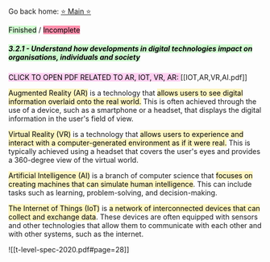 Go back home: [⭐ Main ⭐](notes/_index.md)

<mark style="background: #BBFABBA6;">Finished</mark> / <mark style="background: #FF5582A6;">Incomplete</mark>

##### <mark style="background: #BBFABBA6;">3.2.1 - Understand how developments in digital technologies impact on organisations, individuals and society</mark>

<mark style="background: #FFB8EBA6;">CLICK TO OPEN PDF RELATED TO AR, IOT, VR, AR: 
</mark> [[IOT,AR,VR,AI.pdf]]

<mark style="background: #FFF3A3A6;">Augmented Reality (AR)</mark> is a technology that <mark style="background: #FFF3A3A6;">allows users to see digital information overlaid onto the real world.</mark> This is often achieved through the use of a device, such as a smartphone or a headset, that displays the digital information in the user's field of view.

<mark style="background: #FFF3A3A6;">Virtual Reality (VR)</mark> is a technology that <mark style="background: #FFF3A3A6;">allows users to experience and interact with a computer-generated environment as if it were real.</mark> This is typically achieved using a headset that covers the user's eyes and provides a 360-degree view of the virtual world.

<mark style="background: #FFF3A3A6;">Artificial Intelligence (AI)</mark> is a branch of computer science that <mark style="background: #FFF3A3A6;">focuses on creating machines that can simulate human intelligence</mark>. This can include tasks such as learning, problem-solving, and decision-making.

<mark style="background: #FFF3A3A6;">The Internet of Things (IoT)</mark> is <mark style="background: #FFF3A3A6;">a network of interconnected devices that can collect and exchange data</mark>. These devices are often equipped with sensors and other technologies that allow them to communicate with each other and with other systems, such as the internet.

![[t-level-spec-2020.pdf#page=28]]